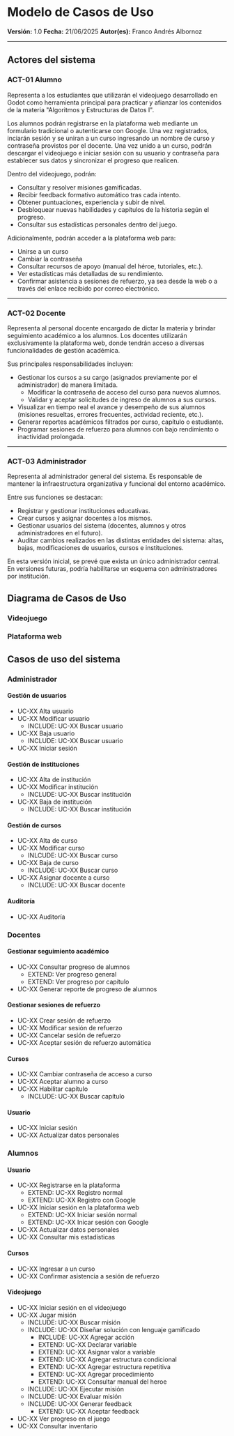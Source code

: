 # Modelo de Casos de Uso

**Versión:** 1.0
**Fecha:** 21/06/2025
**Autor(es):** Franco Andrés Albornoz

---

## Actores del sistema

### ACT-01 Alumno

Representa a los estudiantes que utilizarán el videojuego desarrollado en Godot como herramienta principal para practicar y afianzar los contenidos de la materia "Algoritmos y Estructuras de Datos I".

Los alumnos podrán registrarse en la plataforma web mediante un formulario tradicional o autenticarse con Google. Una vez registrados, inciarán sesión y se uniran a un curso ingresando un nombre de curso y contraseña provistos por el docente. Una vez unido a un curso, podrán descargar el videojuego e iniciar sesión con su usuario y contraseña para establecer sus datos y sincronizar el progreso que realicen.

Dentro del videojuego, podrán:

- Consultar y resolver misiones gamificadas.
- Recibir feedback formativo automático tras cada intento.
- Obtener puntuaciones, experiencia y subir de nivel.
- Desbloquear nuevas habilidades y capítulos de la historia según el progreso.
- Consultar sus estadísticas personales dentro del juego.

Adicionalmente, podrán acceder a la plataforma web para:

- Unirse a un curso
- Cambiar la contraseña
- Consultar recursos de apoyo (manual del héroe, tutoriales, etc.).
- Ver estadísticas más detalladas de su rendimiento.
- Confirmar asistencia a sesiones de refuerzo, ya sea desde la web o a través del enlace recibido por correo electrónico.

---

### ACT-02 Docente

Representa al personal docente encargado de dictar la materia y brindar seguimiento académico a los alumnos. Los docentes utilizarán exclusivamente la plataforma web, donde tendrán acceso a diversas funcionalidades de gestión académica.

Sus principales responsabilidades incluyen:

- Gestionar los cursos a su cargo (asignados previamente por el administrador) de manera limitada.
  - Modificar la contraseña de acceso del curso para nuevos alumnos.
  - Validar y aceptar solicitudes de ingreso de alumnos a sus cursos.
- Visualizar en tiempo real el avance y desempeño de sus alumnos (misiones resueltas, errores frecuentes, actividad reciente, etc.).
- Generar reportes académicos filtrados por curso, capítulo o estudiante.
- Programar sesiones de refuerzo para alumnos con bajo rendimiento o inactividad prolongada.

---

### ACT-03 Administrador

Representa al administrador general del sistema. Es responsable de mantener la infraestructura organizativa y funcional del entorno académico.

Entre sus funciones se destacan:

- Registrar y gestionar instituciones educativas.
- Crear cursos y asignar docentes a los mismos.
- Gestionar usuarios del sistema (docentes, alumnos y otros administradores en el futuro).
- Auditar cambios realizados en las distintas entidades del sistema: altas, bajas, modificaciones de usuarios, cursos e instituciones.

En esta versión inicial, se prevé que exista un único administrador central. En versiones futuras, podría habilitarse un esquema con administradores por institución.

## Diagrama de Casos de Uso

### Videojuego

### Plataforma web


## Casos de uso del sistema

### Administrador

#### Gestión de usuarios

- UC-XX Alta usuario
- UC-XX Modificar usuario
  - INCLUDE: UC-XX Buscar usuario
- UC-XX Baja usuario
  - INCLUDE: UC-XX Buscar usuario
- UC-XX Iniciar sesión

#### Gestión de instituciones
- UC-XX Alta de institución
- UC-XX Modificar institución
  - INCLUDE: UC-XX Buscar institución
- UC-XX Baja de institución
  - INCLUDE: UC-XX Buscar institución

#### Gestión de cursos

- UC-XX Alta de curso
- UC-XX Modificar curso
  - INLCUDE: UC-XX Buscar curso
- UC-XX Baja de curso
  - INCLUDE: UC-XX Buscar curso
- UC-XX Asignar docente a curso
  - INCLUDE: UC-XX Buscar docente

#### Auditoría
- UC-XX Auditoría

### Docentes

#### Gestionar seguimiento académico
- UC-XX Consultar progreso de alumnos
  - EXTEND: Ver progreso general
  - EXTEND: Ver progreso por capítulo
- UC-XX Generar reporte de progreso de alumnos

#### Gestionar sesiones de refuerzo
- UC-XX Crear sesión de refuerzo
- UC-XX Modificar sesión de refuerzo
- UC-XX Cancelar sesión de refuerzo
- UC-XX Aceptar sesión de refuerzo automática

#### Cursos
- UC-XX Cambiar contraseña de acceso a curso
- UC-XX Aceptar alumno a curso
- UC-XX Habilitar capítulo
  - INCLUDE: UC-XX Buscar capítulo

#### Usuario
- UC-XX Iniciar sesión
- UC-XX Actualizar datos personales

### Alumnos

#### Usuario
- UC-XX Registrarse en la plataforma
  - EXTEND: UC-XX Registro normal
  - EXTEND: UC-XX Registro con Google
- UC-XX Iniciar sesión en la plataforma web
  - EXTEND: UC-XX Iniciar sesión normal
  - EXTEND: UC-XX Inicar sesión con Google
- UC-XX Actualizar datos personales
- UC-XX Consultar mis estadísticas

#### Cursos
- UC-XX Ingresar a un curso
- UC-XX Confirmar asistencia a sesión de refuerzo

#### Videojuego
- UC-XX Iniciar sesión en el videojuego
- UC-XX Jugar misión
  - INCLUDE: UC-XX Buscar misión
  - INCLUDE: UC-XX Diseñar solución con lenguaje gamificado
    - INCLUDE: UC-XX Agregar acción
    - EXTEND: UC-XX Declarar variable
    - EXTEND: UC-XX Asignar valor a variable
    - EXTEND: UC-XX Agregar estructura condicional
    - EXTEND: UC-XX Agregar estructura repetitiva
    - EXTEND: UC-XX Agregar procedimiento
    - EXTEND: UC-XX Consultar manual del heroe
  - INCLUDE: UC-XX Ejecutar misión
  - INCLUDE: UC-XX Evaluar misión
  - INCLUDE: UC-XX Generar feedback
    - EXTEND: UC-XX Aceptar feedback
- UC-XX Ver progreso en el juego
- UC-XX Consultar inventario



